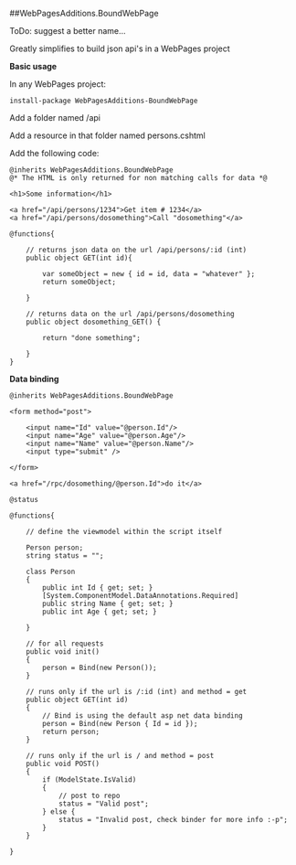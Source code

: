##WebPagesAdditions.BoundWebPage

ToDo: suggest a better name...

Greatly simplifies to build json api's in a WebPages project

**Basic usage**

In any WebPages project:

	install-package WebPagesAdditions-BoundWebPage

Add a folder named /api

Add a resource in that folder named persons.cshtml

Add the following code:

	@inherits WebPagesAdditions.BoundWebPage
	@* The HTML is only returned for non matching calls for data *@

	<h1>Some information</h1>

	<a href="/api/persons/1234">Get item # 1234</a>
	<a href="/api/persons/dosomething">Call "dosomething"</a>

	@functions{

		// returns json data on the url /api/persons/:id (int)
		public object GET(int id){

			var someObject = new { id = id, data = "whatever" };
			return someObject;
           
		}

		// returns data on the url /api/persons/dosomething 
		public object dosomething_GET() {

			return "done something";
           
		}
	}

**Data binding**

	@inherits WebPagesAdditions.BoundWebPage

	<form method="post">

		<input name="Id" value="@person.Id"/>
		<input name="Age" value="@person.Age"/>
		<input name="Name" value="@person.Name"/>
		<input type="submit" />

	</form>

	<a href="/rpc/dosomething/@person.Id">do it</a>

	@status

	@functions{

		// define the viewmodel within the script itself

		Person person;
		string status = "";

		class Person
		{
			public int Id { get; set; }        
			[System.ComponentModel.DataAnnotations.Required]
			public string Name { get; set; }        
			public int Age { get; set; }

		}
    
		// for all requests
		public void init()
		{
			person = Bind(new Person());
		}

		// runs only if the url is /:id (int) and method = get
		public object GET(int id)
		{
			// Bind is using the default asp net data binding
			person = Bind(new Person { Id = id });
			return person;
		}

		// runs only if the url is / and method = post
		public void POST()
		{
			if (ModelState.IsValid)
			{
				// post to repo        
				status = "Valid post";
			} else {
				status = "Invalid post, check binder for more info :-p";
			}
		}

	}